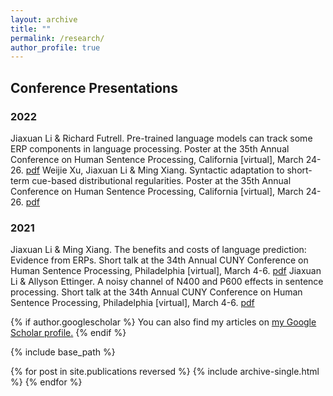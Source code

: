 ```yaml
---
layout: archive
title: ""
permalink: /research/
author_profile: true
---
```




## Conference Presentations
### 2022
Jiaxuan Li & Richard Futrell. Pre-trained language models can track some ERP components in language processing. Poster at the 35th Annual Conference on Human Sentence Processing, California [virtual], March 24-26. [pdf](https://github.com/goldengua/goldengua.github.io/blob/master/files/hsp_2022_LM_PNP.pdf)
Weijie Xu, Jiaxuan Li & Ming Xiang. Syntactic adaptation to short-term cue-based distributional regularities. Poster at the 35th Annual Conference on Human Sentence Processing, California [virtual], March 24-26. [pdf](https://github.com/goldengua/goldengua.github.io/blob/master/files/hsp_2022_SynAdapt.pdf)

### 2021
Jiaxuan Li & Ming Xiang. The benefits and costs of language prediction: Evidence from ERPs. Short talk at the 34th Annual CUNY Conference on Human Sentence Processing, Philadelphia [virtual], March 4-6. [pdf](https://github.com/goldengua/goldengua.github.io/blob/master/files/cuny_2021_classifier.pdf)
Jiaxuan Li & Allyson Ettinger. A noisy channel of N400 and P600 effects in sentence processing. Short talk at the 34th Annual CUNY Conference on Human Sentence Processing, Philadelphia [virtual], March 4-6. [pdf](https://github.com/goldengua/goldengua.github.io/blob/master/files/cuny_2021_noisy_channel.pdf)

{% if author.googlescholar %}
  You can also find my articles on <u><a href="{{author.googlescholar}}">my Google Scholar profile</a>.</u>
{% endif %}

{% include base_path %}

{% for post in site.publications reversed %}
  {% include archive-single.html %}
{% endfor %}



